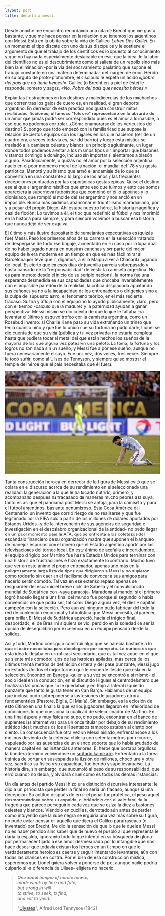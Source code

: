 ```yaml
---
layout: post
title: dénsela a messi
---
```


Desde anoche me encuentro recordando una cita de Brecht que me gusta bastante, y que me hace pensar en la relación que tenemos los argentinos con Messi. Está en la obrita sobre la vida de Galileo, *Leben Des Galilei*. En un momento el tipo discute con uno de sus discípulos y le sostiene el argumento de que el trabajo de los científicos es lo opuesto al conocimiento y que no hay nada especialmente destacable en eso; que la idea de la labor del científico no es el descubrimiento como si saliera de un repollo sino más bien la eliminación -por la vía del socavamiento paulatino que supone el trabajo constante en una materia determinada- del margen de error. Herido en su orgullo de proto-prohombre, el discípulo le espeta un ácido *«¡pobre del país que no tiene héroes!»*. Galileo (o Brecht en la piel de éste) le responde, somero y sagaz, *«No. Pobre del país que necesita héroes.»*

Expiar las frustraciones en los destinos y maledicencias de los muchachos que corren tras los gajos de cuero es, en realidad, el gran deporte argentino. En derredor de esta práctica nos gusta construir mitos, rivalidades, ficciones; el famoso "folclore" representado en lo absurdo de un amor que jamás podrá ser correspondido pues es el amor a lo inasible, a eso que no podemos controlar. ¿Cómo enamorarse de los vericuetos del destino? Supongo que todo empezó con la familiaridad que supone la relación de ciertos equipos con los lugares en los que nacieron (ser de un cuadro era, a veces todavía es, *ser* del barrio) y luego esta mística se trasladó a la camiseta celeste y blanca: un principio aglutinante, un lugar donde todos podemos alentar a los mismos tipos sin importar qué blasones vistamos domingo a domingo, incluso sin importar si alentamos a blasón alguno. Paradójicamente, o quizás no, el amor por la selección argentina nació en el peor momento moral de la nación: el mundial del '78 y su gesta patriótica, Menotti y su lirismo que armó el andamiaje de lo que se convertiría en una constante a lo largo de los años y las frecuentes decepciones puntuadas por las esporádicas gestas épicas. Quiso el destino ese al que el argentino mistifica que entre eso que fuimos y esto que somos apareciera la supernova futbolística que combinó en él lo apolíneo y lo dionisíaco, que rompió el molde del ser argentino y nos ancló en un imposible. Nunca más pudimos abandonar el triunfalismo maradoniano, por y a pesar del propio Diego. Ahí estaba nuestro héroe, la historia magnífica y casi de ficción. Lo tuvimos a él, el tipo que redefinió el fútbol y nos imprimió en la historia para siempre, y para siempre volvimos a buscar esa historia que nunca dejó de ser esquiva.

El último y más ilustre depositario de semejantes expectativas es (quizás fue) Messi. Pasó los primeros años de su carrera en la selección tratando de despegarse de todo ese bagaje, aumentado en su caso por la lupa dual de no haber jugado nunca en nuestras canchas y ser parte del mejor equipo de la era moderna en un tiempo en que es más fácil mirar al Barcelona por tevé que ir, digamos, a Villa Maipú a ver a Chacarita jugando de local. Es cierto que en esos días de juvenilia parecía sobrepasado y hasta cansado de la "responsabilidad" de vestir la camiseta argentina. No es para menos: desde el inicio de su periplo nacional, la norma fue una esperanza desmedida en sus capacidades que chocaba invariablemente con el impasible paredón de la realidad, la crítica despiadada apuntando sus cañones ya no a la incapacidad de los entrenadores o dirigentes sino a la culpa del supuesto astro, el fenómeno teórico, en el más reciente fracaso. Su tira y afloja con el equipo no lo ayudó públicamente, claro, pero con el tiempo -calculo que la madurez y la paternidad ayudan a ganar perspectiva- Messi mismo se dio cuenta de que lo que le faltaba era levantar el último y esquivo trofeo con la camiseta argentina, como un Rosebud inverso: si Charlie Kane pasó su vida extrañando un trineo que tenía cuando niño y que fue lo único que su fortuna no pudo darle, Lionel se dio cuenta de que su vida (pública y tal vez privada) no estaría completa hasta que pudiera tocar el metal del que están hechos los sueños de la mayoría de los que alguna vez patearon una pelota. La fama, la fortuna y los logros no son nada sin un sueño, y Messi fue a por ese sueño, aunque no fuera necesariamente el suyo. Fue una vez, dos veces, tres veces. Siempre le tocó sufrir, como al Ulises de Tennyson, y siempre quiso mostrar el temple del héroe que el país necesitaba que él fuera.

![alt text](https://raw.githubusercontent.com/irigoin/irigoin.github.io/master/images/messi.jpg "Fortunae naufragium")

Tanta construcción heroica en derredor de la figura de Messi evitó que se colara en el discurso acerca de su rendimiento en el seleccionado una realidad: la generación a la que le ha tocado nutrirlo, primero, y acompañarlo después ha fracasado de maneras mucho peores a la suya; tanto es así que el panorama post Messi se antoja, para la camiseta y para el fútbol argentinos, bastante penumbroso. Esta Copa América del Centenario, un invento que corrió riesgo de no realizarse y que  fue legitimado por la FIFA sólo a partir de los millones de dólares aportados por Estados Unidos -y de la intervención de sus agencias de seguridad e investigación en el descalabro organizacional de la entidad- no pudo llegar en un peor momento para la AFA, que se enfrenta a los coletazos del escándalo financiero de su organización madre que suponen el blanqueo de manejos espurios con el dinero que el Estado argentino aportó por las televisaciones del torneo local. En este ánimo de acefalía e incertidumbre, el equipo dirigido por Martino fue hasta Estados Unidos para terminar con una historia de frustraciones e hizo exactamente lo contrario. Mucho tuvo que ver en este ánimo el propio entrenador, apenas uno más en la peligrosamente larga lista de tipos que dirigieron a Messi y no supieron cómo rodearlo sin caer en el facilismo de convocar a sus amigos para hacerlo sentir cómodo. Tal vez en ese extenso repaso apenas se resguarden del escarnio el breve ciclo de Sabella y el convulsionado mundial de Sudáfrica con -vaya paradoja- Maradona al mando; si el primero logró hacerlo llegar a una final del mundo fue porque el segundo lo había convencido de que podía ser, tal como Diego alguna vez, el diez y capitán campeón con la selección. Pero aún así ninguno pudo fabricar del todo la red de contención emocional y futbolística que Messi necesita, al parecer, para brillar. El Messi de Sudáfrica apareció, hacia el trágico final, desbordado; el de Brasil ni siquiera se vio, perdido en la soledad de ser la opción de desequilibrio por excelencia en un equipo pensado desde la solidez.

Así y todo, Martino consiguió construir algo que se parecía bastante a lo que el astro necesitaba para desplegarse por completo. Lo curioso es que esta idea lo dejaba en un rol casi secundario, que es tal vez aquel en el que se siente más cómodo: lejos de las heroicas apiladas, más cerca de los últimos treinta metros de definición certera y del pase punzante, Messi jugó en Estados Unidos el mejor torneo que le recuerde desde que está en la selección. Encontró en Banega -quien a su vez se encontró a sí mismo- el socio ideal en la conducción, en el discutido Higuaín al centrodelantero que finalizara las pocas que no le quedaban y en Rojo al lateral izquierdo punzante que tanto le gusta tener en Can Barça. Hablamos de un equipo que incluso pudo sobreponerse a las lesiones de jugadores otrora fundamentales (Pastore, Biglia, Di María). Sin embargo, es la eclosión de esto último en una final a la que varios jugadores llegaron en inferioridad de condiciones lo que cuestiona la cualidad de seleccionador de Martino. En una final áspera y muy física no supo, o no pudo, encontrar en el banco de suplentes las alternativas para un once titular por debajo de su rendimiento atlético ideal; muchos de los allí sentados tampoco estaban al ciento por ciento. La consecuencia fue otra vez un Messi aislado, enfrentándose a los molinos de viento de la defensa chilena con setenta metros por recorrer, vapuleado por las ausencias de un elenco soporte que lo había ayudado de manera capital en las instancias anteriores. El héroe que portaba orgulloso la bandera terminó volviéndose un [solitario kamikaze](http://f.cl.ly/items/0J2c0i0i0H3a0X0y3o31/frontera.jpg). Enfrentado a la tarea titánica de portar en sus espaldas la ilusión de millones, chocó una y otra vez, sacrificó su físico y su capacidad, fue herido y supo levantarse. La historia dirá, sin embargo, que sucumbió al peso de su responsabilidad, que erró cuando no debía, y olvidará cruel como es todas las demás instancias.

Un día antes del partido Messi hizo una distinción discursiva interesante: le dijo a un periodista que perder la final no sería un fracaso, aunque sí una decepción. Su actitud después de errar el penal fue profética, el peso aquel desmoronándose sobre su espalda, cubriéndolo con el velo fatal de la tragedia que parece perseguirlo cada vez que se calza la diez a bastones celestes y blancos. Viéndolo en cuclillas, derrotado aún antes de perder como intuyendo que la nube negra se erguiría una vez más sobre su figura, no pude evitar pensar en aquello que dijera el Galileo parafraseado (o inventado) por Brecht. Me dio la sensación de que lo que le duele a Messi no es haber perdido sino saber que de nuevo el pueblo al que representa le daría la espalda, ignorando todo lo que intentó en su búsqueda de gloria por permanecer fijado a ese amor desmesurado por lo intangible que nos hace desear que todavía existan los héroes en un tiempo en que lo verdaderamente heroico es caerse y seguir intentando levantarse, aún con todas las chances en contra. Por el bien de esa construcción mística, esperemos que Lionel quiera volver a ponerse de pie, aunque nadie podría culparlo si -a diferencia de Ulises- eligiera no hacerlo.

>*One equal temper of heroic hearts,  
>made weak by time and fate,  
>but strong in will  
>to strive, to seek, to find,  
>and not to yield.*  
>
>"[Ulysses](http://poetryfoundation.org/poems-and-poets/poems/detail/45392)", Alfred Lord Tennyson (1842)
